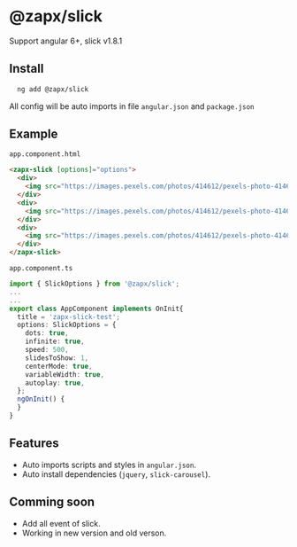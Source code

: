 # @zapx/slick
Support angular 6+, slick v1.8.1
## Install

```sh
  ng add @zapx/slick
  ```
All config will be auto imports in file `angular.json` and `package.json`
## Example
`app.component.html`
```html
<zapx-slick [options]="options">
  <div>
    <img src="https://images.pexels.com/photos/414612/pexels-photo-414612.jpeg">
  </div>
  <div>
    <img src="https://images.pexels.com/photos/414612/pexels-photo-414612.jpeg">
  </div>
  <div>
    <img src="https://images.pexels.com/photos/414612/pexels-photo-414612.jpeg">
  </div>
</zapx-slick>
```
`app.component.ts`
```typescript
import { SlickOptions } from '@zapx/slick';
...
...
export class AppComponent implements OnInit{
  title = 'zapx-slick-test';
  options: SlickOptions = {
    dots: true,
    infinite: true,
    speed: 500,
    slidesToShow: 1,
    centerMode: true,
    variableWidth: true,
    autoplay: true,
  };
  ngOnInit() {
  }
}
```

## Features
* Auto imports scripts and styles in `angular.json`.
* Auto install dependencies (`jquery`, `slick-carousel`).

## Comming soon
* Add all event of slick.
* Working in new version and old verson.
